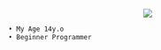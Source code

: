 <p align="center">
  <img src="https://app.finvxl.rf.gd/file/eThTLgOlbHz1.gif" /></>
</p>

```bash
• My Age 14y.o
• Beginner Programmer
```


